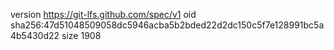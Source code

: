 version https://git-lfs.github.com/spec/v1
oid sha256:47d51048509058dc5946acba5b2bded22d2dc150c5f7e128991bc5a4b5430d22
size 1908
